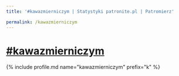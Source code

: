 ```yaml
---
title: '#kawazmierniczym | Statystyki patronite.pl | Patromierz'

permalink: /kawazmierniczym
---
```


# [#kawazmierniczym](https://patronite.pl/kawazmierniczym)

{% include profile.md name="kawazmierniczym" prefix="k" %}
